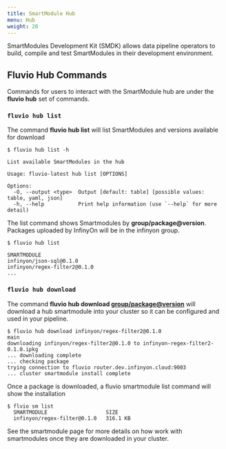 ```yaml
---
title: SmartModule Hub
menu: Hub
weight: 20
---
```


SmartModules Development Kit (SMDK) allows data pipeline operators to build, compile and test SmartModules in their development environment. 


## Fluvio Hub Commands

Commands for users to interact with the SmartModule hub are under the **fluvio hub** set of commands.

### `fluvio hub list`

The command **fluvio hub list** will list SmartModules and versions available for download

```
$ fluvio hub list -h

List available SmartModules in the hub

Usage: fluvio-latest hub list [OPTIONS]

Options:
  -O, --output <type>  Output [default: table] [possible values: table, yaml, json]
  -h, --help           Print help information (use `--help` for more detail)
```

The list command shows Smartmodules by **group/package@version**. Packages uploaded by InfinyOn will be in the
infinyon group.

```
$ fluvio hub list 

SMARTMODULE                    
infinyon/json-sql@0.1.0        
infinyon/regex-filter2@0.1.0 
...

```

### `fluvio hub download`

The command **fluvio hub download <group/package@version>** will download a hub smartmodule into your cluster so it can be configured and used in your pipeline.

```
$ fluvio hub download infinyon/regex-filter2@0.1.0                                                                                     main
downloading infinyon/regex-filter2@0.1.0 to infinyon-regex-filter2-0.1.0.ipkg
... downloading complete
... checking package
trying connection to fluvio router.dev.infinyon.cloud:9003
... cluster smartmodule install complete

```

Once a package is downloaded, a fluvio smartmodule list command will show the installation

```
$ flvio sm list
  SMARTMODULE                   SIZE     
  infinyon/regex-filter@0.1.0   316.1 KB 
```

See the smartmodule page for more details on how work with smartmodules once they are downloaded in your cluster.



